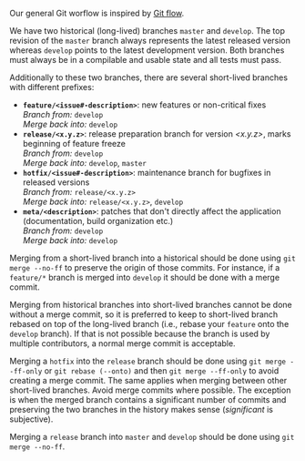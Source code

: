 Our general Git worflow is inspired by [Git flow](https://www.atlassian.com/git/tutorials/comparing-workflows#gitflow-workflow).

We have two historical (long-lived) branches `master` and `develop`. The top revision of the `master` branch always represents the latest released version whereas `develop` points to the latest development version. Both branches must always be in a compilable and usable state and all tests must pass.

Additionally to these two branches, there are several short-lived branches with different prefixes:

- **`feature/<issue#-description>`**: new features or non-critical fixes<br>
   *Branch from:* `develop`<br>
   *Merge back into:* `develop` 
- **`release/<x.y.z>`**: release preparation branch for version *&lt;x.y.z&gt;*, marks beginning of feature freeze<br>
   *Branch from:* `develop`<br>
   *Merge back into:* `develop`, `master`
- **`hotfix/<issue#-description>`**: maintenance branch for bugfixes in released versions<br>
   *Branch from:* `release/<x.y.z>`<br>
   *Merge back into:* `release/<x.y.z>`, `develop`
- **`meta/<description>`**: patches that don't directly affect the application (documentation, build organization etc.)<br>
   *Branch from:* `develop`<br>
   *Merge back into:* `develop`

Merging from a short-lived branch into a historical should be done using `git merge --no-ff` to preserve the origin of those commits. For instance, if a `feature/*` branch is merged into `develop` it should be done with a merge commit.

Merging from historical branches into short-lived branches cannot be done without a merge commit, so it is preferred to keep to short-lived branch rebased on top of the long-lived branch (i.e., rebase your `feature` onto the `develop` branch). If that is not possible because the branch is used by multiple contributors, a normal merge commit is acceptable.

Merging a `hotfix` into the `release` branch should be done using `git merge --ff-only` or `git rebase (--onto)` and then `git merge --ff-only` to avoid creating a merge commit. The same applies when merging between other short-lived branches. Avoid merge commits where possible. The exception is when the merged branch contains a significant number of commits and preserving the two branches in the history makes sense (*significant* is subjective).

Merging a `release` branch into `master` and `develop` should be done using `git merge --no-ff`.